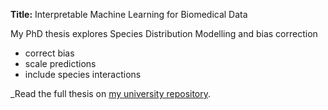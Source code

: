 **Title:** Interpretable Machine Learning for Biomedical Data

My PhD thesis explores Species Distribution Modelling and bias correction
- correct bias
- scale predictions
- include species interactions

_Read the full thesis on [my university repository](https://example.com/thesis-link).
